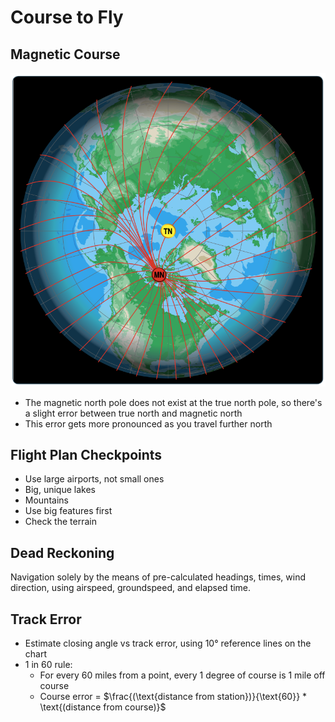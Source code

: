 # Course to Fly

## Magnetic Course

![Magnetic north](images/image.png)

- The magnetic north pole does not exist at the true north pole, so there's a slight error between true north and magnetic north
- This error gets more pronounced as you travel further north

## Flight Plan Checkpoints

- Use large airports, not small ones
- Big, unique lakes
- Mountains
- Use big features first
- Check the terrain

## Dead Reckoning

Navigation solely by the means of pre-calculated headings, times, wind direction, using airspeed, groundspeed, and elapsed time.

## Track Error

- Estimate closing angle vs track error, using 10&deg; reference lines on the chart
- 1 in 60 rule:
  - For every 60 miles from a point, every 1 degree of course is 1 mile off course
  - Course error = $\frac{(\text{distance from station})}{\text{60}} * \text{(distance from course)}$
